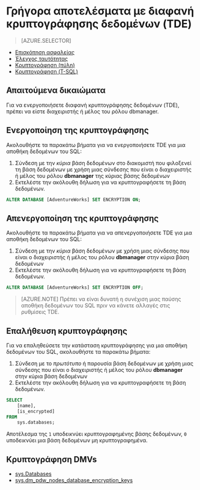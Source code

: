 <properties
   pageTitle="Κρυπτογράφηση διαφανή δεδομένων σε αποθήκη δεδομένων του SQL (T-SQL) | Microsoft Azure"
   description="Κρυπτογράφηση διαφανή δεδομένων (TDE) σε αποθήκη δεδομένων του SQL (T-SQL)"
   services="sql-data-warehouse"
   documentationCenter=""
   authors="ronortloff"
   manager="barbkess"
   editor=""/>

<tags
   ms.service="sql-data-warehouse"
   ms.workload="data-management"
   ms.tgt_pltfrm="na"
   ms.devlang="na"
   ms.topic="article"
   ms.date="09/24/2016"
   ms.author="rortloff;barbkess;sonyama"/>

# <a name="get-started-with-transparent-data-encryption-tde"></a>Γρήγορα αποτελέσματα με διαφανή κρυπτογράφησης δεδομένων (TDE)


> [AZURE.SELECTOR]
- [Επισκόπηση ασφαλείας](sql-data-warehouse-overview-manage-security.md)
- [Έλεγχος ταυτότητας](sql-data-warehouse-authentication.md)
- [Κρυπτογράφηση (πύλη)](sql-data-warehouse-encryption-tde.md)
- [Κρυπτογράφηση (T-SQL)](sql-data-warehouse-encryption-tde-tsql.md)

## <a name="required-permssions"></a>Απαιτούμενα δικαιώματα

Για να ενεργοποιήσετε διαφανή κρυπτογράφησης δεδομένων (TDE), πρέπει να είστε διαχειριστής ή μέλος του ρόλου dbmanager.

## <a name="enabling-encryption"></a>Ενεργοποίηση της κρυπτογράφησης

Ακολουθήστε τα παρακάτω βήματα για να ενεργοποιήσετε TDE για μια αποθήκη δεδομένων του SQL:

1. Σύνδεση με την *κύρια* βάση δεδομένων στο διακομιστή που φιλοξενεί τη βάση δεδομένων με χρήση μιας σύνδεσης που είναι ο διαχειριστής ή μέλος του ρόλου **dbmanager** της κύριας βάσης δεδομένων
2. Εκτελέστε την ακόλουθη δήλωση για να κρυπτογραφήσετε τη βάση δεδομένων.

```sql
ALTER DATABASE [AdventureWorks] SET ENCRYPTION ON;
```

## <a name="disabling-encryption"></a>Απενεργοποίηση της κρυπτογράφησης

Ακολουθήστε τα παρακάτω βήματα για να απενεργοποιήσετε TDE για μια αποθήκη δεδομένων του SQL:

1. Σύνδεση με την *κύρια* βάση δεδομένων με χρήση μιας σύνδεσης που είναι ο διαχειριστής ή μέλος του ρόλου **dbmanager** στην κύρια βάση δεδομένων
2. Εκτελέστε την ακόλουθη δήλωση για να κρυπτογραφήσετε τη βάση δεδομένων.

```sql
ALTER DATABASE [AdventureWorks] SET ENCRYPTION OFF;
```

> [AZURE.NOTE] Πρέπει να είναι δυνατή η συνέχιση μιας παύσης αποθήκη δεδομένων του SQL πριν να κάνετε αλλαγές στις ρυθμίσεις TDE.

## <a name="verifying-encryption"></a>Επαλήθευση κρυπτογράφησης

Για να επαληθεύσετε την κατάσταση κρυπτογράφησης για μια αποθήκη δεδομένων του SQL, ακολουθήστε τα παρακάτω βήματα:

1. Σύνδεση με το *πρωτότυπο* ή παρουσία βάση δεδομένων με χρήση μιας σύνδεσης που είναι ο διαχειριστής ή μέλος του ρόλου **dbmanager** στην κύρια βάση δεδομένων
2. Εκτελέστε την ακόλουθη δήλωση για να κρυπτογραφήσετε τη βάση δεδομένων.

```sql
SELECT
    [name],
    [is_encrypted]
FROM
    sys.databases;
```

Αποτέλεσμα της ```1``` υποδεικνύει κρυπτογραφημένης βάσης δεδομένων, ```0``` υποδεικνύει μια βάση δεδομένων μη κρυπτογραφημένα.

## <a name="encryption-dmvs"></a>Κρυπτογράφηση DMVs  

- [sys.Databases][] 
- [sys.dm_pdw_nodes_database_encryption_keys][]


<!--Anchors-->
[Transparent Data Encryption (TDE)]: https://msdn.microsoft.com/library/bb934049.aspx
[sys.Databases]: http://msdn.microsoft.com/library/ms178534.aspx  
[sys.dm_pdw_nodes_database_encryption_keys]: https://msdn.microsoft.com/library/mt203922.aspx  

<!--Image references-->

<!--Link references-->
